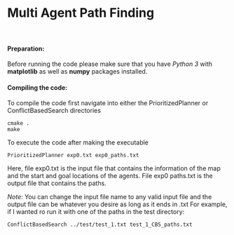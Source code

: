 # Multi Agent Path Finding
&nbsp;

#### Preparation:
Before running the code please make sure that you have *Python 3* with **matplotlib** as well as **numpy** packages installed.
&nbsp;
#### Compiling the code:
To compile the code first navigate into either the PrioritizedPlanner or ConflictBasedSearch directories
```linux
cmake .
make
```
To execute the code after making the executable
```linux
PrioritizedPlanner exp0.txt exp0_paths.txt
```
Here, file exp0.txt is the input file that contains the information of the map and the
start and goal locations of the agents. File exp0 paths.txt is the output file that
contains the paths.

*Note*: You can change the input file name to any valid input file and the output file can be whatever you desire as long as it ends in .txt
For example, if I wanted ro run it with one of the paths in the test directory:
```linux
ConflictBasedSearch ../test/test_1.txt test_1_CBS_paths.txt
```

&nbsp;
